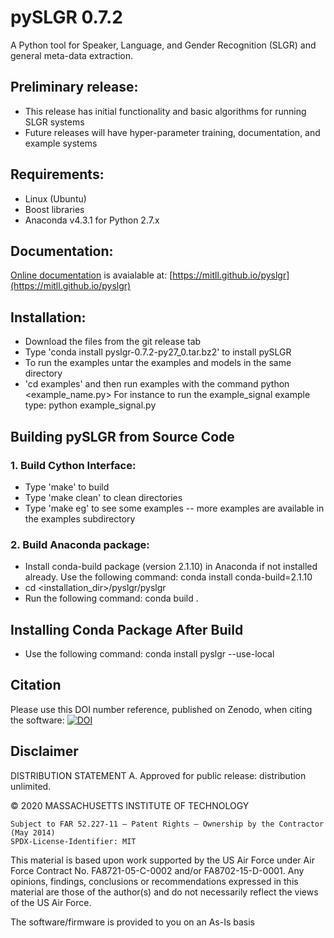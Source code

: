 # pySLGR 0.7.2

A Python tool for Speaker, Language, and Gender Recognition (SLGR) and general meta-data extraction.

## Preliminary release:
* This release has initial functionality and basic algorithms for running SLGR systems 
* Future releases will have hyper-parameter training, documentation, and example systems

## Requirements:
* Linux (Ubuntu)
* Boost libraries
* Anaconda v4.3.1 for Python 2.7.x

## Documentation:
[Online documentation](https://mitll.github.io/pyslgr) is avaialable at: [https://mitll.github.io/pyslgr](https://mitll.github.io/pyslgr)

## Installation:
* Download the files from the git release tab 
* Type 'conda install pyslgr-0.7.2-py27_0.tar.bz2' to install pySLGR
* To run the examples untar the examples and models in the same directory
* 'cd examples' and then run examples with the command 
		python <example_name.py>
	For instance to run the example_signal example type:
		python example_signal.py

## Building pySLGR from Source Code
### 1. Build Cython Interface:
* Type 'make' to build
* Type 'make clean' to clean directories
* Type 'make eg' to see some examples -- more examples are available in the examples subdirectory

### 2. Build Anaconda package:
* Install conda-build package (version 2.1.10) in Anaconda if not installed already. Use the following command:
		conda install conda-build=2.1.10 
* cd <installation_dir>/pyslgr/pyslgr
* Run the following command:
      	      conda build . 

## Installing Conda Package After Build
* Use the following command:
		conda install pyslgr --use-local
## Citation
Please use this DOI number reference, published on Zenodo, when citing the software:
[![DOI](https://zenodo.org/badge/76076310.svg)](https://zenodo.org/badge/latestdoi/76076310)

## Disclaimer

DISTRIBUTION STATEMENT A. Approved for public release: distribution unlimited.

© 2020 MASSACHUSETTS INSTITUTE OF TECHNOLOGY

    Subject to FAR 52.227-11 – Patent Rights – Ownership by the Contractor (May 2014)
    SPDX-License-Identifier: MIT

This material is based upon work supported by the US Air Force under Air Force Contract No. FA8721-05-C-0002 and/or FA8702-15-D-0001. Any opinions, findings, conclusions or recommendations expressed in this material are those of the author(s) and do not necessarily reflect the views of the US Air Force.

The software/firmware is provided to you on an As-Is basis

